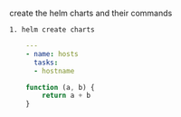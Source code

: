 create the helm charts and their commands

    1. helm create charts

```yml
    ---
    - name: hosts
      tasks:
      - hostname
```

```js
    function (a, b) {
        return a + b
    }
```
